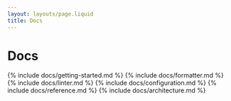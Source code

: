```yaml
---
layout: layouts/page.liquid
title: Docs
---
```


# Docs

{% include docs/getting-started.md %}
{% include docs/formatter.md %}
{% include docs/linter.md %}
{% include docs/configuration.md %}
{% include docs/reference.md %}
{% include docs/architecture.md %}

